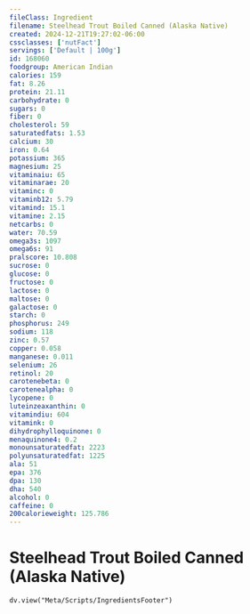 ```yaml
---
fileClass: Ingredient
filename: Steelhead Trout Boiled Canned (Alaska Native)
created: 2024-12-21T19:27:02-06:00
cssclasses: ['nutFact']
servings: ['Default | 100g']
id: 168060
foodgroup: American Indian
calories: 159
fat: 8.26
protein: 21.11
carbohydrate: 0
sugars: 0
fiber: 0
cholesterol: 59
saturatedfats: 1.53
calcium: 30
iron: 0.64
potassium: 365
magnesium: 25
vitaminaiu: 65
vitaminarae: 20
vitaminc: 0
vitaminb12: 5.79
vitamind: 15.1
vitamine: 2.15
netcarbs: 0
water: 70.59
omega3s: 1097
omega6s: 91
pralscore: 10.808
sucrose: 0
glucose: 0
fructose: 0
lactose: 0
maltose: 0
galactose: 0
starch: 0
phosphorus: 249
sodium: 118
zinc: 0.57
copper: 0.058
manganese: 0.011
selenium: 26
retinol: 20
carotenebeta: 0
carotenealpha: 0
lycopene: 0
luteinzeaxanthin: 0
vitamindiu: 604
vitamink: 0
dihydrophylloquinone: 0
menaquinone4: 0.2
monounsaturatedfat: 2223
polyunsaturatedfat: 1225
ala: 51
epa: 376
dpa: 130
dha: 540
alcohol: 0
caffeine: 0
200calorieweight: 125.786
---
```


# Steelhead Trout Boiled Canned (Alaska Native)

```dataviewjs
dv.view("Meta/Scripts/IngredientsFooter")
```